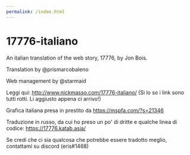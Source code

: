 ```yaml
---
permalink: /index.html
---
```


# 17776-italiano

An italian translation of the web story, 17776, by Jon Bois. 

Translation by @prismarcobaleno

Web management by @starmaid

Leggi qui: http://www.nickmasso.com/17776-italiano/ (Sì lo so i link sono tutti rotti. Li aggiusto appena ci arrivo!)

Grafica italiana presa in prestito da https://mspfa.com/?s=21346

Traduzione in russo, da cui ho preso un po' di dritte e qualche linea di codice: https://17776.katab.asia/

Se credi che ci sia qualcosa che potrebbe essere tradotto meglio, contattami su discord (eris#1468)
